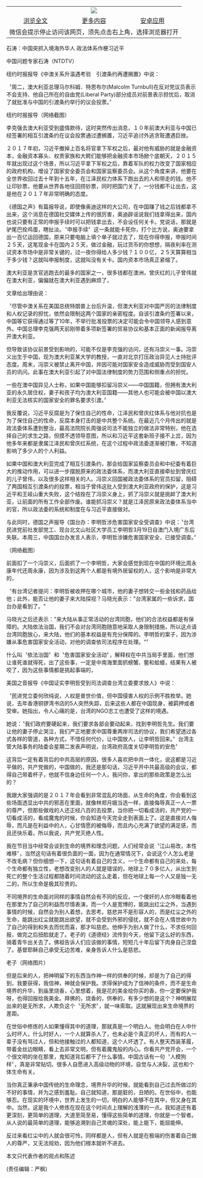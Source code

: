 

<table>
  <tr>
    <td align="center" colspan="3">
      <a href="https://github.com/ogate/ogate/blob/master/README.md"><img src="https://cloud.githubusercontent.com/assets/11880933/13434984/f430fae2-e012-11e5-814f-c2df1e82b247.jpg"/></a>
    </td>
  </tr>
  <tr>
    <td align="center">
      <a href="https://s3.ap-south-1.amazonaws.com/ogatem/oGate.htm?c815431&from=oNote">浏览全文</a>
    </td>
    <td align="center">
      <a href="https://s3.ap-south-1.amazonaws.com/ogatem/oGate.htm?from=oNote">更多内容</a>
    </td>
    <td align="center">
      <a href="https://raw.githubusercontent.com/ogate/up/master/ogate.apk">安卓应用</a>
    </td>
  </tr>
  <tr>
    <td align="center" colspan="3">
      微信会提示停止访问该网页，须先点击右上角，选择浏览器打开
    </td>
  </tr>
</table>    



石涛：中国突抓入境海外华人 政法体系作梗习近平





中国问题专家石涛（NTDTV） 







纽约时报报导《中澳关系升温遇考验　引渡条约再遭搁置》中说：









〝周二，澳大利亚总理马尔科姆．特恩布尔(Malcolm Turnbull)在反对党议员表示不会支持、他自己所在的自由党(Liberal Party)部分成员对前景表示担忧后，取消了就批准与中国的引渡条约举行的议会投票。〞

  



纽约时报报导（网络截图）

   

李克强去澳大利亚受到盛情款待，这时突然传出消息，１０年前澳大利亚与中国已经签署的相互引渡条约在议会投票通过遭搁置，习近平追讨外逃贪赃遭遇巨挫。



２０１７年初，习近平撤掉上百名将官拿下军权之后，最对他有威胁的就是金融资本，金融资本寡头、权贵家族和大鳄们能够把金融资本市场掀个底朝天，２０１５年就出现过这个场景，所以习近平拿下军权之后，靠着军队的权力改变了国家相应的政府机构，增设了国家安全委员会和国家监察委员会。从这个角度来讲，他要在全世界收回过去十年到十五年，在江泽民权力体系下跑出去的人和带走的钱。他不让印钞票，他要从世界各地往回捞钞票，同时把国门关了，一分钱都不让出去，这是他在２０１７年非常明确的态度。



《德国之声》有篇报导说，即使像奥迪这样的大公司，在中国赚了钱之后钱都拿不出来，这个消息在德国社交媒体上传的很厉害，奥迪辟谣说我们钱拿得出来，国内也说只要有正常的申报手续时可以把钱拿出去，不会设任何关卡。党说话，那就是驴尾巴拴鸡蛋，瞎扯淡。〝申报手续〞这一条就能卡死你，打个比方说，奥迪要拿出一百亿运回德国，原来只要电脑上填个单子就过去了，现在你得申报，申报时间２５天，这笔现金卡在国内２５天，做过金融，玩过货币的你想想，隔夜利率在测试资本市场中是非常关键的，过一夜你得给人多少钱？１００亿，２５天算算相当于多少钱？这就叫申报制度，这就叫没有关卡。国内资本市场真正紧缩了。



澳大利亚是贪官逃跑去的最多的国家之一，很多钱都在澳洲，曾庆红的儿子曾伟就在澳大利亚，偏偏就在澳大利亚遇到麻烦了，



文章给出理由说：

〝尽管中澳关系在美国总统特朗普上台后升温，但澳大利亚对中国严厉的法律制度和人权记录的担忧，依然会限制这两个国家的亲密程度。自该引渡条约签署以来，中国等它获得通过等了10年，不举行批准投票的决定可能会令中国领导人感到意外。中国总理李克强两天前刚带着多项新签署的贸易协议和基本正面的新闻报导离开澳大利亚。



但导致该协议前景受到影响的，可能不仅是李克强的访问，还有冯崇义一事。冯崇义出生于中国，现为澳大利亚某大学的教授，一直对北京打压政治异见人士持批评态度。周末，冯崇义被禁止离开中国，并因可能对国家安全造成威胁而受到国安人员的讯问。此事在澳大利亚引起了对中国法律制度的势力范围和侧重点的担忧。



一些在澳中国异见人士称，如果中国能够扣留冯崇义——中国国籍，但拥有澳大利亚的永久居住权，妻子和孩子均为澳大利亚国籍——其他人也可能会被中国以澳大利亚无法核实的国家安全的罪名要求引渡。〞



我反覆说，习近平反腐是为了保住自己的性命，江泽民和曾庆红体系与他对抗也是为了保住自己的性命，反腐本身打击的是中共整个系统。在最近几个月传出的就是政法委体系遭到整治，最高法院院长周强说司法不能独立的做法非常特别，他在选择自己的求生之路，但摸不透领导意图，所以和习近平这套新班子接不上岔，因为他多年来都是隶属江泽民和曾庆红系统，在这个过程中政法委逐渐被打散，不知道影响了多少人的个人利益。



如果中国和澳大利亚完成了相互引渡条约，那会给国家监察委员会和中纪委有着巨大的推动作用，可以进一步摆脱原来的政法委体系，而澳大利亚直接牵扯到曾庆红的儿子曾伟，以及很多这样相关的人。冯崇义回国被政法委体系的官员扣留，阻碍了两国相互引渡条约的投票，相当于曾伟这批人受到澳大利亚政府的保护，这是习近平和王岐山重大失败，这个结拴在了冯崇义身上，抓了冯崇义就是挑衅了澳大利亚，让前面的所有工作全部作废。谁能抓冯崇义？就是江泽民原来政法委体系当中的官，所以政法委的系统和制度在与习近平直接做对。



与此同时，德国之声报导《国台办：李明哲涉危害国家安全受调查》中说：〝台湾民进党前社发部党工、现台北文山社区大学员工李明哲3月19日自澳门入境广东后失联。本周三，中国国台办发言人表示，李明哲涉嫌危害国家安全，已接受调查。〞

  



（网络截图）

   

前面扣了一个冯崇义，后面抓了一个李明哲，大家会感觉到现在中国的环境比周永康年代还周永康，因为涉及到这两个人都是有境外居留权的人，这个影响是非常大的，



〝有台湾记者提问：李明哲被收押在哪个城市，他的妻子想转交一些金钱和药品给他；此外，能否让他的妻子来大陆探视？马晓光表示："台湾家属的一些诉求，国台办是看到了。"



马晓光之后还表示："来大陆从事正常活动的台湾同胞，他们的合法权益都是有保障的。大陆依法治国，我们不会对台湾同胞随意地采取人身限制措施，所以这点请台湾同胞放心，来大陆，他们的基本权益是有充分保障的。李明哲的案子，因为涉嫌从事危害国家安全活动，对他的调查依司法程序在处理。"〞



什么叫〝依法治国〞和〝危害国家安全活动〞，解释权在中共当局手里面，他们想让谁死谁就得死，出了这些事，一定是中南海里面抓螃蟹、鳖和蛤蟆，结果有人被咬了，因为这些事情都是挑起事端的，



美国之音报导《中国证实李明哲受到司法调查台湾立委要求放人》中说：

〝民进党立委何欣纯说，人权是普世价值，但中国侵害人权的示例不胜枚举。她说，去年香港铜锣湾书店的5人突然失踪，后来这些人都在中国现身，被羁押或者受审。她指出，令人心痛的是，台湾的NGO志工也遭受了这样的境遇。



她说：〝我们政府要硬起来，我们要求各部会要动起来，找到李明哲先生。我们要让他的妻子停止哭泣，我们严正地要求中国尊重两岸司法的协议，我们希望透过各式各样的管道，各种方式，不惜任何代价，让中国放人，让李明哲回来。〞台湾主管大陆事务的陆委会星期二发表声明说，台湾政府高度关切李明哲的安危〞



这背后一定有着背后的中共高层的原因，很多人喜欢把中共一体化，说这都是习近平做的，共产党做的，中国做的，我还是那句话，习近平开中共最高级的会议，都得自己带着杯子，他就不信身边任何一个人，我问你，拿出的那些政策是怎么出的？



我跟大家强调的是２０１７年会看到非常混乱的场面，从生命的角度，你会看到这些场面透显出中共的邪恶在里面，就像林郑月娥当选一样，直接侮辱真正一人一票的尊严，但那些做戏的人还正经八百的去投票，当你把一切看成活的，共产党的一切看成活的，看成魔鬼的时候，你会知道今天完全走到表面上了。这是直接对人侮辱，而凡是在利益中的人，心甘情愿的被侮辱，而且内心充满了欲望的满足感，而且还快乐着。所以我说，共产党灭绝人性。



我在节目当中经常会谈到生命的境界和理念问题，人们经常会说〝江山易改，本性难移〞，当然这句话有着很负面的一面，因为在通常情况下，会说这个人怎么老是不改毛病？但你细想一下，这句话有着自己的含义，一个生命都有自己的来处，每个生命都有独立性，老想改变别人的人就是错误的，地球上７０多亿人，从出生到死亡的整个生活过程都随着时间流动的这么走着，但在地球上每一个人又是独一无二的，所以生命是极其珍贵的。



不同境界的生命面对同样的事情自然会有不同的反应，一个傻奸的人你冷眼看着他在那里为了自己的利益而尽情表演，而一个人是宽博的，能跳出红尘之外，当遇到事情的时候，自然会为别人着想，去思考。慈悲并不是形容人的，而是红尘之外的生命，能跳出红尘就能跳出欲望，就不会受到外邪的侵扰，就不会在人情世故中为了自己的得到和失去而忧而喜，那才叫慈悲。他伸手为别人做了什么，不求任何回报，做完之后扭脸就走了。老子的《道德经》流传到今天，他留下这么好的东西，骑着青牛出关去了。佛祖告诉人们应该做的事情，短短几十年后留下肉身自己涅盘了。基督耶稣自己承受无边苦难，亲身告诉人什么是慈悲。

   



老子（网络图片）

    

但是后来的人，把神明留下的东西当作神一样的供奉的时候，却是为了自己的得到，我要获得，我信神，神就会保护我。求得保护成为了信神的条件，而不是生命境界的升华，到庙里烧香，心里想着，我是花的美金给你买的香，你一定要保护我呀，也得回报给我美金。拜佛的，烧香的，供奉的，有多少想的是这个？神明展现出来的是无所求，人欺负这个〝无所求〞，就一味索取。这就展现出来生命境界的差距。



在世俗中修炼的人如果懂得其中的道理，那就真是一个明白人。他会明白在人中什么时坏人，什么时好人，一个人就算杀人了，也未必是个真正的坏人，而有的人一辈子没有骂过人，但和他接触过的人都知道，这个人坏透了。有人整天西装革履，带着金丝边眼睛，看上去非常文明，但有着魔鬼般的内心。你看共产党开会，一个个很文明的坐在那里，鬼知道背后都干了什么事情。中国古话有一句〝人模狗样〞，真是非常贴切。很多人自愿进入高级动物的环境，自觉与人决裂，这也和个体生命有关。



当你真正秉承中国传统的生命理念，境界升华的时候，就能看到自己过去所做过的不好的事情，并为之感到羞耻。自己就知道，那是脏的，丑陋的。在世俗中，也能够忍。在现实的环境中，世界上发生的一切，明白的人能够不在其中，但又身在其中。当然，这是我个人修炼在现在这个时间点上理解的浅薄的一点。我知道还有着更深刻，更简单的道理，大道至简至易，懂得这些简单的道理，你就是一个智者。从人说的最简单的道理，能够追溯到自己灵魂的深处，能上能下，能屈能伸。



反过来看红尘中的人就会很可怜，同样都是人，但有人就是在极端的伤害着自己做人的尊严，又无法规劝，因为他们根本就听不进去。



本文只代表作者的观点和陈述



(责任编辑：严枫)







